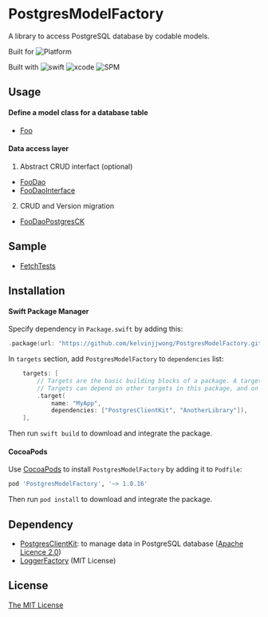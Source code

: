 # PostgresModelFactory

A library to access PostgreSQL database by codable models.

Built for  ![Platform](https://img.shields.io/badge/platform-macOS%2011%20+-ff7711.svg)

Built with ![swift](https://img.shields.io/badge/Swift-5-blue) ![xcode](https://img.shields.io/badge/Xcode-14.3-blue) ![SPM](https://img.shields.io/badge/SPM-ff7711)

## Usage

#### Define a model class for a database table

- [Foo](https://github.com/kelvinjjwong/PostgresModelApp/blob/master/PostgresModelApp/Data/DBO/Foo.swift)

#### Data access layer

1. Abstract CRUD interfact (optional)

- [FooDao](https://github.com/kelvinjjwong/PostgresModelApp/blob/master/PostgresModelApp/Data/DAO/FooDao.swift)
- [FooDaoInterface](https://github.com/kelvinjjwong/PostgresModelApp/blob/master/PostgresModelApp/Data/DAO/FooDaoInterface.swift)

2. CRUD and Version migration

- [FooDaoPostgresCK](https://github.com/kelvinjjwong/PostgresModelApp/blob/master/PostgresModelApp/Data/DAO/FooDaoPostgresCK.swift)

## Sample

- [FetchTests](https://github.com/kelvinjjwong/PostgresModelFactory/blob/master/Tests/PostgresModelFactoryTests/FetchTests.swift)


## Installation

#### Swift Package Manager

Specify dependency in `Package.swift` by adding this:

```swift
.package(url: "https://github.com/kelvinjjwong/PostgresModelFactory.git", .upToNextMajor(from: "1.0.16"))
```

In `targets` section, add `PostgresModelFactory` to `dependencies` list:

```swift
    targets: [
        // Targets are the basic building blocks of a package. A target can define a module or a test suite.
        // Targets can depend on other targets in this package, and on products in packages this package depends on.
        .target(
            name: "MyApp",
            dependencies: ["PostgresClientKit", "AnotherLibrary"]),
    ],
```

Then run `swift build` to download and integrate the package.

#### CocoaPods

Use [CocoaPods](http://cocoapods.org/) to install `PostgresModelFactory` by adding it to `Podfile`:

```ruby
pod 'PostgresModelFactory', '~> 1.0.16'
```

Then run `pod install` to download and integrate the package.


## Dependency

- [PostgresClientKit](https://github.com/codewinsdotcom/PostgresClientKit): to manage data in PostgreSQL database ([Apache Licence 2.0](https://github.com/codewinsdotcom/PostgresClientKit/blob/master/LICENSE))
- [LoggerFactory](https://github.com/kelvinjjwong/LoggerFactory) (MIT License)

## License

[The MIT License](LICENSE)
